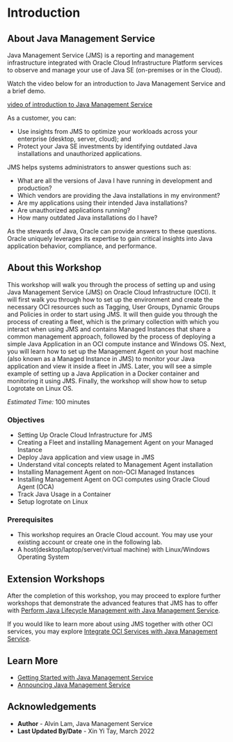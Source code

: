 # Introduction

## About Java Management Service

Java Management Service (JMS) is a reporting and management infrastructure integrated with Oracle Cloud Infrastructure Platform services to observe and manage your use of Java SE (on-premises or in the Cloud).

Watch the video below for an introduction to Java Management Service and a brief demo.

[video of introduction to Java Management Service](youtube:YCgJxqvglCI)



As a customer, you can:

* Use insights from JMS to optimize your workloads across your enterprise (desktop, server, cloud); and
* Protect your Java SE investments by identifying outdated Java installations and unauthorized applications.

JMS helps systems administrators to answer questions such as:

* What are all the versions of Java I have running in development and production?
* Which vendors are providing the Java installations in my environment?
* Are my applications using their intended Java installations?
* Are unauthorized applications running?
* How many outdated Java installations do I have?

As the stewards of Java, Oracle can provide answers to these questions. Oracle uniquely leverages its expertise to gain critical insights into Java application behavior, compliance, and performance.

## About this Workshop

 This workshop will walk you through the process of setting up and using Java Management Service (JMS) on Oracle Cloud Infrastructure (OCI). It will first walk you through how to set up the environment and create the necessary OCI resources such as Tagging, User Groups, Dynamic Groups and Policies in order to start using JMS. It will then guide you through the process of creating a fleet,  which is the primary collection with which you interact when using JMS and contains Managed Instances that share a common management approach, followed by the process of deploying a simple Java Application in an OCI compute instance and Windows OS. Next, you will learn how to set up the Management Agent on your host machine (also known as a Managed Instance in JMS) to monitor your Java application and view it inside a fleet in JMS. Later, you will see a simple example of setting up a Java Application in a Docker container and monitoring it using JMS. Finally, the workshop will show how to setup Logrotate on Linux OS.

*Estimated Time:* 100 minutes

### Objectives

* Setting Up Oracle Cloud Infrastructure for JMS
* Creating a Fleet and installing Management Agent on your Managed Instance
* Deploy Java application and view usage in JMS
* Understand vital concepts related to Management Agent installation
* Installing Management Agent on non-OCI Managed Instances
* Installing Management Agent on OCI computes using Oracle Cloud Agent (OCA)
* Track Java Usage in a Container
* Setup logrotate on Linux

### Prerequisites

* This workshop requires an Oracle Cloud account. You may use your existing account or create one in the following lab.
* A host(desktop/laptop/server/virtual machine) with Linux/Windows Operating System

## Extension Workshops
After the completion of this workshop, you may proceed to explore further workshops that demonstrate the advanced features that JMS has to offer with [Perform Java Lifecycle Management with Java Management Service](https://apexapps.oracle.com/pls/apex/dbpm/r/livelabs/view-workshop?wid=3202).

If you would like to learn more about using JMS together with other OCI services, you may explore [Integrate OCI Services with Java Management Service](https://apexapps.oracle.com/pls/apex/dbpm/r/livelabs/view-workshop?wid=3203).


## Learn More

* [Getting Started with Java Management Service](https://docs.oracle.com/en-us/iaas/jms/doc/getting-started-java-management-service.html)
* [Announcing Java Management Service](https://blogs.oracle.com/java/post/announcing-java-management-service)


## Acknowledgements

* **Author** - Alvin Lam, Java Management Service
* **Last Updated By/Date** - Xin Yi Tay, March 2022
